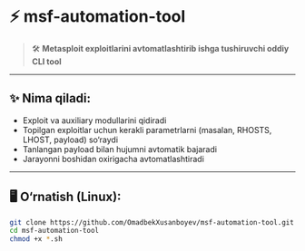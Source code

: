 # ⚡ msf-automation-tool

> 🛠 **Metasploit exploitlarini avtomatlashtirib ishga tushiruvchi oddiy CLI tool**

---

## ✨ **Nima qiladi:**
- Exploit va auxiliary modullarini qidiradi
- Topilgan exploitlar uchun kerakli parametrlarni (masalan, RHOSTS, LHOST, payload) so‘raydi
- Tanlangan payload bilan hujumni avtomatik bajaradi
- Jarayonni boshidan oxirigacha avtomatlashtiradi

---

## 🖥 **O‘rnatish (Linux):**
```bash
git clone https://github.com/OmadbekXusanboyev/msf-automation-tool.git
cd msf-automation-tool
chmod +x *.sh
